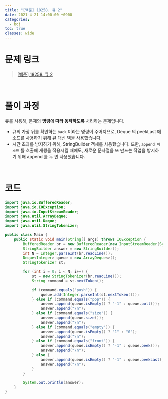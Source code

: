 ```yaml
---
title: "[백준] 18258. 큐 2"
date: 2021-4-21 14:00:00 +0900
categories:
  - boj
toc: true
classes: wide
---
```


# 문제 링크

> [[백준] 18258. 큐 2](https://www.acmicpc.net/problem/18258)

<br>

# 풀이 과정

큐를 사용해, 문제의 **명령에 따라 동작하도록** 처리하는 문제입니다.

- 큐의 가장 뒤를 확인하는 `back` 이라는 명령이 주어지므로, Deque 의 peekLast 메소드를 사용하기 위해 큐 대신 덱을 사용했습니다.
- 시간 초과를 방지하기 위해, StringBuilder 객체를 사용했습니다. 또한, `append 메소드` 를 호출해 개행을 적용시킬 때에도, 새로운 문자열을 또 만드는 작업을 방지하기 위해 append 를 두 번 사용했습니다.

<br>

# 코드

```java
import java.io.BufferedReader;
import java.io.IOException;
import java.io.InputStreamReader;
import java.util.ArrayDeque;
import java.util.Deque;
import java.util.StringTokenizer;

public class Main {
    public static void main(String[] args) throws IOException {
        BufferedReader br = new BufferedReader(new InputStreamReader(System.in));
        StringBuilder answer = new StringBuilder();
        int N = Integer.parseInt(br.readLine());
        Deque<Integer> queue = new ArrayDeque<>();
        StringTokenizer st;

        for (int i = 0; i < N; i++) {
            st = new StringTokenizer(br.readLine());
            String command = st.nextToken();

            if (command.equals("push")) {
                queue.add(Integer.parseInt(st.nextToken()));
            } else if (command.equals("pop")) {
                answer.append(queue.isEmpty() ? "-1" : queue.poll());
                answer.append("\n");
            } else if (command.equals("size")) {
                answer.append(queue.size());
                answer.append("\n");
            } else if (command.equals("empty")) {
                answer.append(queue.isEmpty() ? "1" : "0");
                answer.append("\n");
            } else if (command.equals("front")) {
                answer.append(queue.isEmpty() ? "-1" : queue.peek());
                answer.append("\n");
            } else {
                answer.append(queue.isEmpty() ? "-1" : queue.peekLast());
                answer.append("\n");
            }
        }

        System.out.println(answer);
    }
}
```
